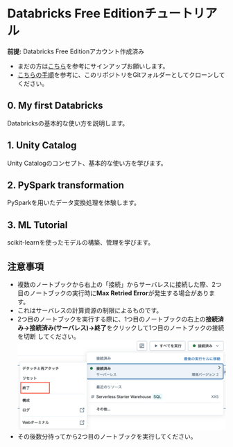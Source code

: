 # Databricks Free Editionチュートリアル

**前提:** Databricks Free Editionアカウント作成済み
- まだの方は[こちら](https://qiita.com/taka_yayoi/items/33e9cfa7ca9ca9febe72)を参考にサインアップお願いします。
- [こちらの手順](https://docs.databricks.com/aws/ja/repos/git-operations-with-repos)を参考に、このリポジトリをGitフォルダーとしてクローンしてください。

## 0. My first Databricks

Databricksの基本的な使い方を説明します。

## 1. Unity Catalog

Unity Catalogのコンセプト、基本的な使い方を学びます。

## 2. PySpark transformation

PySparkを用いたデータ変換処理を体験します。

## 3. ML Tutorial

scikit-learnを使ったモデルの構築、管理を学びます。

## 注意事項

- 複数のノートブックから右上の「接続」からサーバレスに接続した際、2つ目のノートブックの実行時に**Max Retried Error**が発生する場合があります。
- これはサーバレスの計算資源の制限によるものです。
- 2つ目のノートブックを実行する際に、1つ目のノートブックの右上の**接続済み→接続済み(サーバレス)→終了**をクリックして1つ目のノートブックの接続を切断
してください。
![](terminate.png)
- その後数分待ってから2つ目のノートブックを実行してください。
